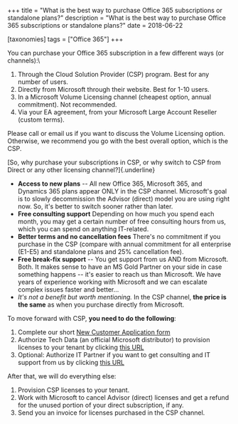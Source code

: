 +++
title = "What is the best way to purchase Office 365 subscriptions or standalone plans?"
description = "What is the best way to purchase Office 365 subscriptions or standalone plans?"
date = 2018-06-22

[taxonomies]
tags = ["Office 365"]
+++

You can purchase your Office 365 subscription in a few different ways
(or channels):\

1.  Through the Cloud Solution Provider (CSP) program. Best for
    any number of users.
2.  Directly from Microsoft through their website. Best for 1-10 users.
3.  In a Microsoft Volume Licensing channel (cheapest option, annual
    commitment). Not recommended.
4.  Via your EA agreement, from your Microsoft Large Account Reseller
    (custom terms).

Please call or email us if you want to
discuss the Volume Licensing option. Otherwise, we recommend you go with
the best overall option, which is the CSP.

[So, why purchase your subscriptions in CSP, or why switch to
CSP from Direct or any other licensing channel?]{.underline}

-   **Access to new plans** -- All new Office 365, Microsoft 365, and
    Dynamics 365 plans appear ONLY in the CSP channel.
    Microsoft's goal is to slowly decommission the Advisor (direct)
    model you are using right now. So, it's better to switch
    sooner rather than later.
-   **Free consulting support** Depending on how much you spend each
    month, you may get a certain number of free consulting hours from us,
    which you can spend on anything IT-related.
-   **Better terms and no cancellation fees** There's no commitment if
    you purchase in the CSP (compare with annual commitment for all
    enterprise (E1-E5) and standalone plans and 25% cancellation fee).
-   **Free break-fix support** -- You get support from us AND
    from Microsoft. Both. It makes sense to have an MS
    Gold Partner on your side in case something happens -- it's easier
    to reach us than Microsoft. We have years of experience working with
    Microsoft and we can escalate complex issues faster and better...
-   *It's not a benefit but worth mentioning.* In the CSP channel,
    **the price is the same** as when you purchase directly from Microsoft.

To move forward with CSP, **you need to do the following**:

1.  Complete our short [New Customer Application
    form](https://office365.typeform.com/to/x5pDX2)
2.  Authorize Tech Data (an official Microsoft distributor) to provision
    licenses to your tenant by clicking [this
    URL](https://portal.office.com/partner/partnersignup.aspx?type=ResellerRelationship&id=d5c77776-8b4c-4ceb-81da-566aba9c59c5&msppid=676268&csp=1)
3.  Optional: Authorize IT Partner if you want to get consulting and IT
    support from us by clicking [this
    URL](https://portal.office.com/partner/partnersignup.aspx?type=Administration&id=18f52792-7cb2-42db-a422-bba05b359540&msppid=4100178)

After that, we will do everything else:

1.  Provision CSP licenses to your tenant.
2.  Work with Microsoft to cancel Advisor (direct) licenses and get a
    refund for the unused portion of your direct subscription, if any.
3.  Send you an invoice for licenses purchased in the CSP channel.
